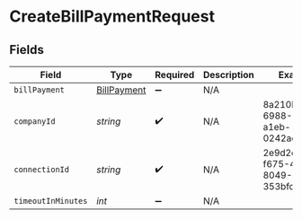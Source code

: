 # CreateBillPaymentRequest


## Fields

| Field                                             | Type                                              | Required                                          | Description                                       | Example                                           |
| ------------------------------------------------- | ------------------------------------------------- | ------------------------------------------------- | ------------------------------------------------- | ------------------------------------------------- |
| `billPayment`                                     | [BillPayment](../../models/shared/BillPayment.md) | :heavy_minus_sign:                                | N/A                                               |                                                   |
| `companyId`                                       | *string*                                          | :heavy_check_mark:                                | N/A                                               | 8a210b68-6988-11ed-a1eb-0242ac120002              |
| `connectionId`                                    | *string*                                          | :heavy_check_mark:                                | N/A                                               | 2e9d2c44-f675-40ba-8049-353bfcb5e171              |
| `timeoutInMinutes`                                | *int*                                             | :heavy_minus_sign:                                | N/A                                               |                                                   |